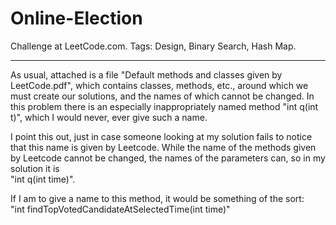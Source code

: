 # Online-Election
Challenge at LeetCode.com. Tags: Design, Binary Search, Hash Map.

--------------------------------------------------------------------------------------------------------------------------------------------

As usual, attached is a file "Default methods and classes given by LeetCode.pdf", which contains classes, methods, etc., around which we must create our solutions, and the names of which cannot be changed. In this problem there is an especially inappropriately named method "int q(int t)", which I would never, ever give such a name.

I point this out, just in case someone looking at my solution fails to notice that this name is given by Leetcode. While the name of the methods given by Leetcode cannot be changed, the names of the parameters can, so in my solution it is <br/>"int q(int time)".

If I am to give a name to this method, it would be something of the sort: <br/>"int findTopVotedCandidateAtSelectedTime(int time)"
